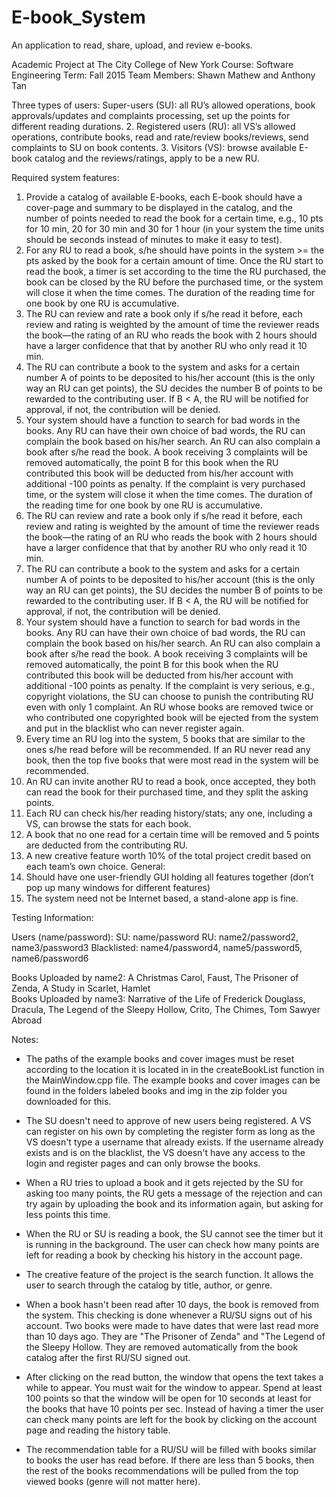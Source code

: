 # E-book_System
An application to read, share, upload, and review e-books.

Academic Project at The City College of New York
  Course: Software Engineering
  Term: Fall 2015
  Team Members: Shawn Mathew and Anthony Tan

Three types of users:
Super-users (SU): all RU’s allowed operations, book approvals/updates and complaints processing, set up the points for different reading durations.
2.	Registered users (RU): all VS’s allowed operations, contribute books, read and rate/review books/reviews, send complaints to SU on book contents.
3.	Visitors (VS): browse available E-book catalog and the reviews/ratings, apply to be a new RU.

Required system features:
1.	Provide a catalog of available E-books, each E-book should have a cover-page and summary to be displayed in the catalog, and the number of points needed to read the book for a certain time, e.g., 10 pts for 10 min, 20 for 30 min and 30 for 1 hour (in your system the time units should be seconds instead of minutes to make it easy to test).
2.	For any RU to read a book, s/he should have points in the system >= the pts asked by the book for a certain amount of time. Once the RU start to read the book, a timer is set according to the time the RU purchased, the book can be closed by the RU before the purchased time, or the system will close it when the time comes. The duration of the reading time for one book by one RU is accumulative.
3.	The RU can review and rate a book only if s/he read it before, each review and rating is weighted by the amount of time the reviewer reads the book—the rating of an RU who reads the book with 2 hours should have a larger confidence that that by another RU who only read it 10 min.
4.	The RU can contribute a book to the system and asks for a certain number A of points to be deposited to his/her account (this is the only way an RU can get points), the SU decides the number B of points to be rewarded to the contributing user. If B < A, the RU will be notified for approval, if not, the contribution will be denied.
5.	Your system should have a function to search for bad words in the books. Any RU can have their own choice of bad words, the RU can complain the book based on his/her search. An RU can also complain a book after s/he read the book. A book receiving 3 complaints will be removed automatically, the point B for this book when the RU contributed this book will be deducted from his/her account with additional -100 points as penalty. If the complaint is very purchased time, or the system will close it when the time comes. The duration of the reading time for one book by one RU is accumulative.
3.	The RU can review and rate a book only if s/he read it before, each review and rating is weighted by the amount of time the reviewer reads the book—the rating of an RU who reads the book with 2 hours should have a larger confidence that that by another RU who only read it 10 min.
4.	The RU can contribute a book to the system and asks for a certain number A of points to be deposited to his/her account (this is the only way an RU can get points), the SU decides the number B of points to be rewarded to the contributing user. If B < A, the RU will be notified for approval, if not, the contribution will be denied.
5.	Your system should have a function to search for bad words in the books. Any RU can have their own choice of bad words, the RU can complain the book based on his/her search. An RU can also complain a book after s/he read the book. A book receiving 3 complaints will be removed automatically, the point B for this book when the RU contributed this book will be deducted from his/her account with additional -100 points as penalty. If the complaint is very serious, e.g., copyright violations, the SU can choose to punish the contributing RU even with only 1 complaint. An RU whose books are removed twice or who contributed one copyrighted book will be ejected from the system and put in the blacklist who can never register again.
6.	Every time an RU log into the system, 5 books that are similar to the ones s/he read before will be recommended. If an RU never read any book, then the top five books that were most read in the system will be recommended.
7.	An RU can invite another RU to read a book, once accepted, they both can read the book for their purchased time, and they split the asking points.
8.	Each RU can check his/her reading history/stats; any one, including a VS, can browse the stats for each book.
9.	A book that no one read for a certain time will be removed and 5 points are deducted from the contributing RU.
10.	A new creative feature worth 10% of the total project credit based on each team’s own choice.
General:
1.	Should have one user-friendly GUI holding all features together (don’t pop up many windows for different features)
2.	The system need not be Internet based, a stand-alone app is fine. 


Testing Information:

Users (name/password):
SU: name/password
RU: name2/password2, name3/password3
Blacklisted: name4/password4, name5/password5, name6/password6

Books Uploaded by name2: A Christmas Carol, Faust, The Prisoner of Zenda,	A Study in Scarlet, Hamlet		
Books Uploaded by name3: Narrative of the Life of Frederick Douglass, Dracula, The Legend of the Sleepy Hollow, Crito, The Chimes, Tom Sawyer Abroad

Notes:
- The paths of the example books and cover images must be reset according to the location it is located in in the createBookList function in the MainWindow.cpp file. The example books and cover images can be found in the folders labeled books and img in the zip folder you downloaded for this. 

- The SU doesn't need to approve of new users being registered. A VS can register on his own by completing the register form as long as the VS doesn't type a username that already exists. If the username already exists and is on the blacklist, the VS doesn't have any access to the login and register pages and can only browse the books.

- When a RU tries to upload a book and it gets rejected by the SU for asking too many points, the RU gets a message of the rejection and can try again by uploading the book and its information again, but asking for less points this time.

- When the RU or SU is reading a book, the SU cannot see the timer but it is running in the background. The user can check how many points are left for reading a book by checking his history in the account page. 

- The creative feature of the project is the search function. It allows the user to search through the catalog by title, author, or genre. 

- When a book hasn't been read after 10 days, the book is removed from the system. This checking is done whenever a RU/SU signs out of his account. Two books were made to have dates that were last read more than 10 days ago. They are "The Prisoner of Zenda" and "The Legend of the Sleepy Hollow. They are removed automatically from the book catalog after the first RU/SU signed out. 

- After clicking on the read button, the window that opens the text takes a while to appear. You must wait for the window to appear. Spend at least 100 points so that the window will be open for 10 seconds at least for the books that have 10 points per sec. Instead of having a timer the user can check many points are left for the book by clicking on the account page and reading the history table.

- The recommendation table for a RU/SU will be filled with books similar to books the user has read before. If there are less than 5 books, then the rest of the books recommendations will be pulled from the top viewed books (genre will not matter here).
